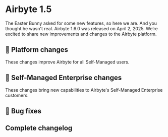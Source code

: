 # Airbyte 1.5

The Easter Bunny asked for some new features, so here we are. And you thought he wasn't real. Airbyte 1.6.0 was released on April 2, 2025. We’re excited to share new improvements and changes to the Airbyte platform.

## 🚀 Platform changes

These changes improve Airbyte for all Self-Managed users.

## 🚀 Self-Managed Enterprise changes

These changes bring new capabilities to Airbyte's Self-Managed Enterprise customers.

## 🐛 Bug fixes

## Complete changelog

